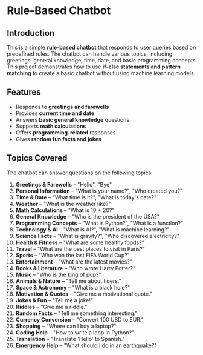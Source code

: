 # **Rule-Based Chatbot**  

## **Introduction**  
This is a simple **rule-based chatbot** that responds to user queries based on predefined rules. The chatbot can handle various topics, including greetings, general knowledge, time, date, and basic programming concepts. This project demonstrates how to use **if-else statements and pattern matching** to create a basic chatbot without using machine learning models.  

## **Features**  
- Responds to **greetings and farewells**  
- Provides **current time and date**  
- Answers **basic general knowledge** questions  
- Supports **math calculations**  
- Offers **programming-related** responses  
- Gives **random fun facts and jokes**  

## **Topics Covered**  
The chatbot can answer questions on the following topics:  
1. **Greetings & Farewells** – "Hello", "Bye"  
2. **Personal Information** – "What is your name?", "Who created you?"  
3. **Time & Date** – "What time is it?", "What is today's date?"  
4. **Weather** – "What is the weather like?"  
5. **Math Calculations** – "What is 10 + 20?"  
6. **General Knowledge** – "Who is the president of the USA?"  
7. **Programming Concepts** – "What is Python?", "What is a function?"  
8. **Technology & AI** – "What is AI?", "What is machine learning?"  
9. **Science Facts** – "What is gravity?", "Who discovered electricity?"  
10. **Health & Fitness** – "What are some healthy foods?"  
11. **Travel** – "What are the best places to visit in Paris?"  
12. **Sports** – "Who won the last FIFA World Cup?"  
13. **Entertainment** – "What are the latest movies?"  
14. **Books & Literature** – "Who wrote Harry Potter?"  
15. **Music** – "Who is the king of pop?"  
16. **Animals & Nature** – "Tell me about tigers."  
17. **Space & Astronomy** – "What is a black hole?"  
18. **Motivation & Quotes** – "Give me a motivational quote."  
19. **Jokes & Fun** – "Tell me a joke!"  
20. **Riddles** – "Give me a riddle."  
21. **Random Facts** – "Tell me something interesting."  
22. **Currency Conversion** – "Convert 100 USD to EUR."  
23. **Shopping** – "Where can I buy a laptop?"  
24. **Coding Help** – "How to write a loop in Python?"  
25. **Translation** – "Translate 'Hello' to Spanish."  
26. **Emergency Help** – "What should I do in an earthquake?"  
